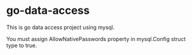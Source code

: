 # go-data-access
This is go data access project using mysql.

You must assign AllowNativePasswords property in mysql.Config struct type to true.
